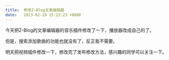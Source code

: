 ```yaml
---
title:  修改Z-Blog文章编辑器
date:   2013-02-18 15:22:23 +0800
---
```


今天把Z-Blog的文章编辑器的音乐插件修改了一下，播放器改成自己的了。

但是，搜索添加歌曲的功能也就没有了，反正我不需要。

明天把视频插件修改一下，修改完了发布修改方法，感兴趣的同学可以关注一下。

<!--61-->

